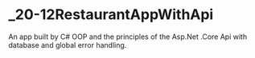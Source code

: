 # _20-12RestaurantAppWithApi
An app built by C# OOP and the principles of the Asp.Net .Core Api with database and global error handling.
